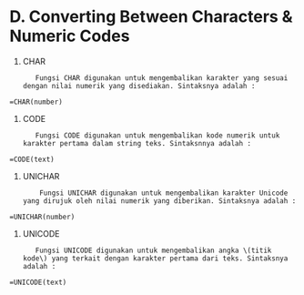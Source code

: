 # D. Converting Between Characters & Numeric Codes

1. CHAR  

   ```text
      Fungsi CHAR digunakan untuk mengembalikan karakter yang sesuai dengan nilai numerik yang disediakan. Sintaksnya adalah :
   ```

```text
=CHAR(number)
```

1. CODE  

   ```text
      Fungsi CODE digunakan untuk mengembalikan kode numerik untuk karakter pertama dalam string teks. Sintaksnnya adalah :
   ```

```text
=CODE(text)
```

1. UNICHAR  

   ```text
       Fungsi UNICHAR digunakan untuk mengembalikan karakter Unicode yang dirujuk oleh nilai numerik yang diberikan. Sintaksnya adalah :
   ```

```text
=UNICHAR(number)
```

1. UNICODE  

   ```text
      Fungsi UNICODE digunakan untuk mengembalikan angka \(titik kode\) yang terkait dengan karakter pertama dari teks. Sintaksnya adalah :
   ```

```text
=UNICODE(text)
```

